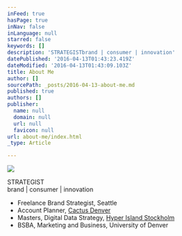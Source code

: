 ```yaml
---
inFeed: true
hasPage: true
inNav: false
inLanguage: null
starred: false
keywords: []
description: 'STRATEGISTbrand | consumer | innovation'
datePublished: '2016-04-13T01:43:23.419Z'
dateModified: '2016-04-13T01:43:09.103Z'
title: About Me
author: []
sourcePath: _posts/2016-04-13-about-me.md
published: true
authors: []
publisher:
  name: null
  domain: null
  url: null
  favicon: null
url: about-me/index.html
_type: Article

---
```

![](https://the-grid-user-content.s3-us-west-2.amazonaws.com/8547fbc1-5ff7-49b6-ae11-c57f034ec6c5.jpg)

STRATEGIST  
brand | consumer | innovation

* Freelance Brand Strategist, Seattle 
* Account Planner, [Cactus Denver][0]
* Masters, Digital Data Strategy, [Hyper Island Stockholm][1]
* BSBA, Marketing and Business, University of Denver



[0]: http://cactusdenver.com/
[1]: https://www.hyperisland.com/